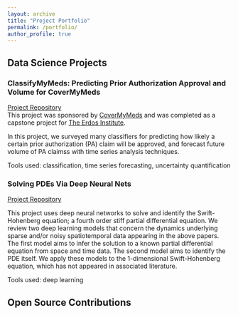 ```yaml
---
layout: archive
title: "Project Portfolio"
permalink: /portfolio/
author_profile: true
---
```



## Data Science Projects 
### ClassifyMyMeds: Predicting Prior Authorization Approval and Volume for CoverMyMeds
[Project Repository](https://github.com/hpieper14/classifymymeds)  <br />
This project was sponsored by [CoverMyMeds](https://www.covermymeds.com) and was completed as a capstone project for [The Erdos Institute](https://www.erdosinstitute.org). 

In this project, we surveyed many classifiers for predicting how likely a certain prior authorization (PA) claim will be approved, and forecast future volume of PA claimss with time series analysis techniques. 

Tools used: classification, time series forecasting, uncertainty quantification

### Solving PDEs Via Deep Neural Nets 
[Project Repository](https://github.com/hpieper14/PDEandNN)

This project uses deep neural networks to solve and identify the Swift-Hohenberg equation; a fourth order stiff partial differential equation. We review two deep learning models that concern the dynamics underlying sparse and/or noisy spatiotemporal data appearing in the above papers. The first model aims to infer the solution to a known partial differential equation from space and time data. The second model aims to identify the PDE itself. We apply these models to the 1-dimensional Swift-Hohenberg equation, which has not appeared in associated literature.

Tools used: deep learning

## Open Source Contributions

